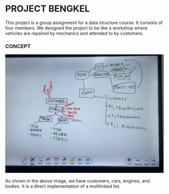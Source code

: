 # PROJECT BENGKEL

This project is a group assignment for a data structure course. It consists of four members. 
We designed the project to be like a workshop where vehicles are repaired by mechanics and attended to by customers.

### CONCEPT
![bengkel concept](https://github.com/ikhsansdqq/bengkel/blob/master/asset/image_asset_conceptual.jpg)

As shown in the above image, we have customers, cars, engines, and bodies. It is a direct implementation of a multilinked list.
